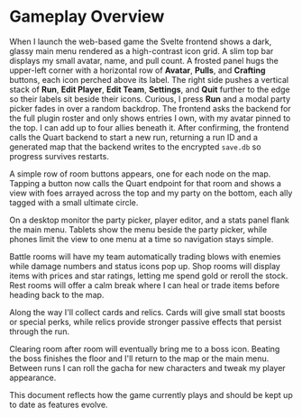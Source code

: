 # Gameplay Overview

When I launch the web-based game the Svelte frontend shows a dark, glassy main menu rendered as a high-contrast icon grid. A slim top bar displays my small avatar, name, and pull count. A frosted panel hugs the upper-left corner with a horizontal row of **Avatar**, **Pulls**, and **Crafting** buttons, each icon perched above its label. The right side pushes a vertical stack of **Run**, **Edit Player**, **Edit Team**, **Settings**, and **Quit** further to the edge so their labels sit beside their icons. Curious, I press **Run** and a modal party picker fades in over a random backdrop. The frontend asks the backend for the full plugin roster and only shows entries I own, with my avatar pinned to the top. I can add up to four allies beneath it. After confirming, the frontend calls the Quart backend to start a new run, returning a run ID and a generated map that the backend writes to the encrypted `save.db` so progress survives restarts.

A simple row of room buttons appears, one for each node on the map. Tapping a button now calls the Quart endpoint for that room and shows a view with foes arrayed across the top and my party on the bottom, each ally tagged with a small ultimate circle.

On a desktop monitor the party picker, player editor, and a stats panel flank the main menu. Tablets show the menu beside the party picker, while phones limit the view to one menu at a time so navigation stays simple.

Battle rooms will have my team automatically trading blows with enemies while damage numbers and status icons pop up. Shop rooms will display items with prices and star ratings, letting me spend gold or reroll the stock. Rest rooms will offer a calm break where I can heal or trade items before heading back to the map.

Along the way I'll collect cards and relics. Cards will give small stat boosts or special perks, while relics provide stronger passive effects that persist through the run.

Clearing room after room will eventually bring me to a boss icon. Beating the boss finishes the floor and I'll return to the map or the main menu. Between runs I can roll the gacha for new characters and tweak my player appearance.

This document reflects how the game currently plays and should be kept up to date as features evolve.
